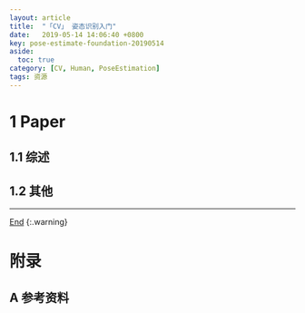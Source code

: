 ```yaml
---
layout: article
title:  "「CV」 姿态识别入门"
date:   2019-05-14 14:06:40 +0800
key: pose-estimate-foundation-20190514
aside:
  toc: true
category: [CV, Human, PoseEstimation]
tags: 资源
---
```


<!--more-->

# 1 Paper  
## 1.1 综述  
## 1.2 其他


-------------------  
 [End]()
{:.warning}  


# 附录
## A 参考资料
